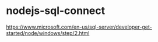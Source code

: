 # nodejs-sql-connect

https://www.microsoft.com/en-us/sql-server/developer-get-started/node/windows/step/2.html
